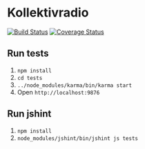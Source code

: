 # Kollektivradio

[![Build Status](https://travis-ci.org/lillylabs/kollektivradio.svg?branch=develop)](https://travis-ci.org/lillylabs/kollektivradio)
[![Coverage Status](https://coveralls.io/repos/lillylabs/kollektivradio/badge.svg)](https://coveralls.io/r/lillylabs/kollektivradio)

## Run tests

1. `npm install`
2. `cd tests`
3. `../node_modules/karma/bin/karma start`
4. Open `http://localhost:9876`

## Run jshint
1. `npm install`
2. `node_modules/jshint/bin/jshint js tests`
